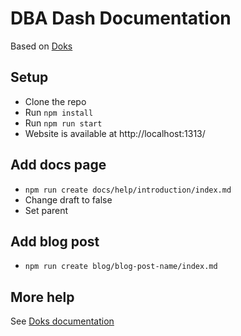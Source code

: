 # DBA Dash Documentation

Based on [Doks](https://getdoks.org)

## Setup

* Clone the repo
* Run `npm install`
* Run `npm run start`
* Website is available at http://localhost:1313/

## Add docs page

* `npm run create docs/help/introduction/index.md`
* Change draft to false
* Set parent

## Add blog post

* `npm run create blog/blog-post-name/index.md`

## More help

See [Doks documentation](https://getdoks.org/docs/overview/introduction/)